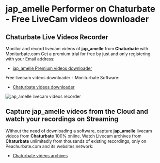 # jap_amelle Performer on Chaturbate - Free LiveCam videos downloader

## Chaturbate Live Videos Recorder

Monitor and record livecam videos of **jap_amelle** from **Chaturbate** with Moniturbate.com
Get a premium trial for free by just and only registering with your Email address:
* [jap_amelle Premium videos downloader](https://moniturbate.com/request-demo-licence-key.html)

Free livecam videos downloader - Moniturbate Software:
* [Chaturbate videos downloader](https://moniturbate.com/moniturbate-download-software.html)

![jap_amelle livecam videos recorder](https://peachurnet.com/templates/moniturbate-software.png)


## Capture jap_amelle videos from the Cloud and watch your recordings on Streaming

Without the need of downloading a software, capture **jap_amelle** livecam videos from **Chaturbate** 100% online.
Watch Livecam archives from **Chaturbate** unlimitedly from thousands of existing recordings, only on Peachurbate.com and its websites network:
* [Chaturbate videos archives](https://peachurnet.com/)